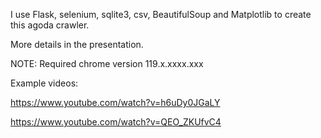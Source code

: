I use Flask, selenium, sqlite3, csv, BeautifulSoup and Matplotlib to create this agoda crawler.

More details in the presentation.

NOTE: Required chrome version 119.x.xxxx.xxx

Example videos:

https://www.youtube.com/watch?v=h6uDy0JGaLY

https://www.youtube.com/watch?v=QEO_ZKUfvC4
